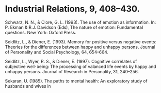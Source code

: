 # Industrial Relations, 9, 408–430.

Schwarz, N. N., & Clore, G. L. (1993). The use of emotion as information. In: P. Ekman & R.J. Davidson (Eds), The nature of emotion: Fundamental questions. New York: Oxford Press.

Seidlitz, L., & Diener, E. (1993). Memory for positive versus negative events: Theories for the differences between happy and unhappy persons. Journal of Personality and Social Psychology, 64, 654–664.

Seidlitz, L., Wyer, R. S., & Diener, E. (1997). Cognitive correlates of subjective well-being: The processing of valanced life events by happy and unhappy persons. Journal of Research in Personality, 31, 240–256.

Sekaran, U. (1985). The paths to mental health: An exploratory study of husbands and wives in